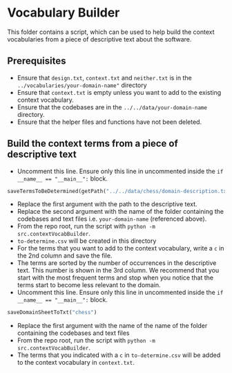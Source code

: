 # Vocabulary Builder

This folder contains a script, which can be used to help build the context vocabularies from a piece of descriptive text about the software.

## Prerequisites

- Ensure that `design.txt`, `context.txt` and `neither.txt` is in the `../vocabularies/your-domain-name"` directory
- Ensure that `context.txt` is empty unless you want to add to the existing context vocabulary.
- Ensure that the codebases are in the `../../data/your-domain-name` directory.
- Ensure that the helper files and functions have not been deleted.

## Build the context terms from a piece of descriptive text

- Uncomment this line. Ensure only this line in uncommented inside the `if __name__ == "__main__":` block.

```python
saveTermsToBeDetermined(getPath("../../data/chess/domain-description.txt"), "chess")
```

- Replace the first argument with the path to the descriptive text.
- Replace the second argument with the name of the folder containing the codebases and text files i.e. `your-domain-name` (referenced above).
- From the repo root, run the script with `python -m src.contextVocabBuilder`.
- `to-determine.csv` will be created in this directory
- For the terms that you want to add to the context vocabulary, write a `c` in the 2nd column and save the file.
- The terms are sorted by the number of occurrences in the descriptive text. This number is shown in the 3rd column. We recommend that you start with the most frequent terms and stop when you notice that the terms start to become less relevant to the domain.
- Uncomment this line. Ensure only this line in uncommented inside the `if __name__ == "__main__":` block.

```python
saveDomainSheetToTxt("chess")
```

- Replace the first argument with the name of the name of the folder containing the codebases and text files
- From the repo root, run the script with `python -m src.contextVocabBuilder`.
- The terms that you indicated with a `c` in `to-determine.csv` will be added to the context vocabulary in `context.txt`.
